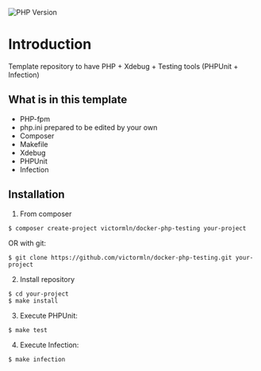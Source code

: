 ![PHP Version](https://img.shields.io/packagist/php-v/victormln/docker-php-testing)

# Introduction

Template repository to have PHP + Xdebug + Testing tools (PHPUnit + Infection)

## What is in this template

- PHP-fpm
- php.ini prepared to be edited by your own
- Composer
- Makefile
- Xdebug
- PHPUnit
- Infection

## Installation

1. From composer

```shell
$ composer create-project victormln/docker-php-testing your-project
```

OR with git:

```shell
$ git clone https://github.com/victormln/docker-php-testing.git your-project
```

2. Install repository

```shell
$ cd your-project
$ make install
```

3. Execute PHPUnit:

```shell
$ make test
```

4. Execute Infection:

```shell
$ make infection
```
